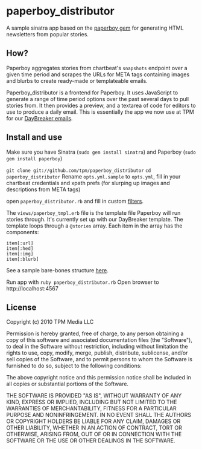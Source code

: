 # paperboy_distributor

A sample sinatra app based on the [paperboy gem](http://github.com/tpm/paperboy) for generating HTML newsletters from popular stories. 

## How?

Paperboy aggregates stories from chartbeat's `snapshots` endpoint over a given time period and scrapes the URLs for META tags containing images and blurbs to create ready-made or templateable emails. 

Paperboy_distributor is a frontend for Paperboy. It uses JavaScript to generate a range of time period options over the past several days to pull stories from. It then provides a preview, and a textarea of code for editors to use to produce a daily email. This is essentially the app we now use at TPM for our [DayBreaker  emails](http://dl.dropbox.com/u/715596/Picture%20799.png). 

## Install and use

Make sure you have Sinatra (`sudo gem install sinatra`) and Paperboy (`sudo gem install paperboy`)

`git clone git://github.com/tpm/paperboy_distributor`
`cd paperboy_distributor`
Rename `opts.yml.sample` to `opts.yml`, fill in your chartbeat credentials and xpath prefs (for slurping up images and descriptions from META tags)

open `paperboy_distributor.rb` and fill in custom [filters](http://github.com/tpm/stats\_combiner/blob/master/README.md).

The `views/paperboy_tmpl.erb` file is the template file Paperboy will run stories through. It's currently set up with our DayBreaker template. The template loops through a `@stories` array. Each item in the array has the components: 

    item[:url]
    item[:hed]
    item[:img]
    item[:blurb]

See a sample bare-bones structure [here](http://tpm.github.com/paperboy/#section-20).

Run app with `ruby paperboy_distributor.rb`
Open browser to http://localhost:4567

## License

Copyright (c) 2010 TPM Media LLC

Permission is hereby granted, free of charge, to any person obtaining
a copy of this software and associated documentation files (the
"Software"), to deal in the Software without restriction, including
without limitation the rights to use, copy, modify, merge, publish,
distribute, sublicense, and/or sell copies of the Software, and to
permit persons to whom the Software is furnished to do so, subject to
the following conditions:

The above copyright notice and this permission notice shall be
included in all copies or substantial portions of the Software.

THE SOFTWARE IS PROVIDED "AS IS", WITHOUT WARRANTY OF ANY KIND,
EXPRESS OR IMPLIED, INCLUDING BUT NOT LIMITED TO THE WARRANTIES OF
MERCHANTABILITY, FITNESS FOR A PARTICULAR PURPOSE AND
NONINFRINGEMENT. IN NO EVENT SHALL THE AUTHORS OR COPYRIGHT HOLDERS BE
LIABLE FOR ANY CLAIM, DAMAGES OR OTHER LIABILITY, WHETHER IN AN ACTION
OF CONTRACT, TORT OR OTHERWISE, ARISING FROM, OUT OF OR IN CONNECTION
WITH THE SOFTWARE OR THE USE OR OTHER DEALINGS IN THE SOFTWARE.
